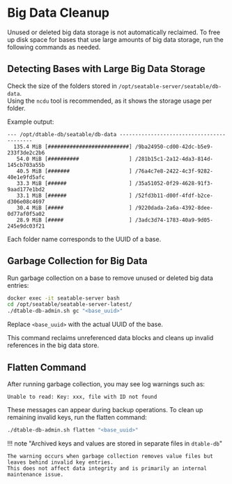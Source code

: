 # Big Data Cleanup

<!-- md:version 6.0 -->

Unused or deleted big data storage is not automatically reclaimed. To free up disk space for bases that use large amounts of big data storage, run the following commands as needed.

## Detecting Bases with Large Big Data Storage

Check the size of the folders stored in `/opt/seatable-server/seatable/db-data`.  
Using the `ncdu` tool is recommended, as it shows the storage usage per folder.

Example output:

```
--- /opt/dtable-db/seatable/db-data ------------------------------------------
  135.4 MiB [##########################] /9ba24950-cd00-42dc-b5e9-233f3de2c2b6
   54.0 MiB [##########                ] /281b15c1-2a12-4da3-814d-145cb703a55b
   40.5 MiB [#######                   ] /76a4c7e8-2422-4c3f-9282-40e1e9fd5afc
   33.3 MiB [######                    ] /35a51052-0f29-4628-91f3-9aad177e1bd2
   33.1 MiB [######                    ] /52fd3b11-d00f-4fdf-b2ce-d306e08c4697
   30.4 MiB [#####                     ] /9220dada-2a6a-4392-8dee-0d77af0f5a02
   28.9 MiB [#####                     ] /3adc3d74-1783-40a9-9d05-245e9dc03f21
```

Each folder name corresponds to the UUID of a base.

## Garbage Collection for Big Data

Run garbage collection on a base to remove unused or deleted big data entries:

```bash
docker exec -it seatable-server bash
cd /opt/seatable/seatable-server-latest/
./dtable-db-admin.sh gc "<base_uuid>"
```

Replace `<base_uuid>` with the actual UUID of the base.

This command reclaims unreferenced data blocks and cleans up invalid references in the big data store.

## Flatten Command

After running garbage collection, you may see log warnings such as:

```
Unable to read: Key: xxx, file with ID not found
```

These messages can appear during backup operations. To clean up remaining invalid keys, run the flatten command:

```bash
./dtable-db-admin.sh flatten "<base_uuid>"
```

!!! note "Archived keys and values are stored in separate files in `dtable-db`"

    The warning occurs when garbage collection removes value files but leaves behind invalid key entries.  
    This does not affect data integrity and is primarily an internal maintenance issue.
